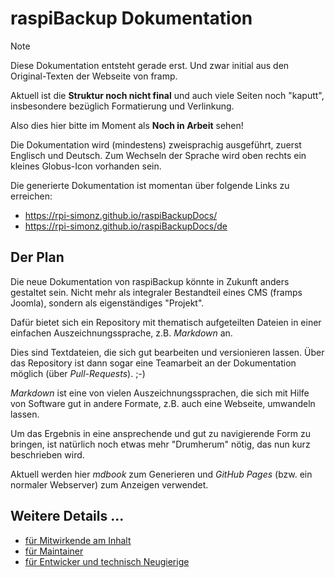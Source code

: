 # raspiBackup Dokumentation

<!-- Hinweis:
     Hier in der `README.md` und den anderen GitHub-Dateien wird *GitHub Flavored Markdown* verwendet.
     Siehe z.B. https://docs.github.com/de/get-started/writing-on-github/getting-started-with-writing-and-formatting-on-github/basic-writing-and-formatting-syntax
-->

> [!NOTE]
> Diese Dokumentation entsteht gerade erst.
> Und zwar initial aus den Original-Texten der Webseite von framp.
>
> Aktuell ist die **Struktur noch nicht final** und auch viele Seiten noch "kaputt",
> insbesondere bezüglich Formatierung und Verlinkung.
>
> Also dies hier bitte im Moment als **Noch in Arbeit** sehen!
>
> Die Dokumentation wird (mindestens) zweisprachig ausgeführt, zuerst Englisch und Deutsch.
> Zum Wechseln der Sprache wird oben rechts ein kleines Globus-Icon vorhanden sein.
>
> Die generierte Dokumentation ist momentan über folgende Links zu erreichen:
>
>  - https://rpi-simonz.github.io/raspiBackupDocs/
>  - https://rpi-simonz.github.io/raspiBackupDocs/de



## Der Plan

Die neue Dokumentation von raspiBackup könnte in Zukunft anders gestaltet sein.
Nicht mehr als integraler Bestandteil eines CMS (framps Joomla), sondern als eigenständiges
"Projekt".

Dafür bietet sich ein Repository mit thematisch aufgeteilten Dateien
in einer einfachen Auszeichnungssprache, z.B. *Markdown* an.

Dies sind Textdateien, die sich gut bearbeiten und versionieren lassen.
Über das Repository ist dann sogar eine Teamarbeit an der Dokumentation möglich (über *Pull-Requests*). ;-)

*Markdown* ist eine von vielen Auszeichnungssprachen,
die sich mit Hilfe von Software gut in andere Formate, z.B. auch eine Webseite, umwandeln lassen.

Um das Ergebnis in eine ansprechende und gut zu navigierende Form zu bringen,
ist natürlich noch etwas mehr "Drumherum" nötig, das nun kurz beschrieben wird.

Aktuell werden hier *mdbook* zum Generieren und *GitHub Pages* (bzw. ein normaler Webserver) zum Anzeigen verwendet.


## Weitere Details ...

  - [für Mitwirkende am Inhalt](CONTRIBUTE.md)
  - [für Maintainer](MAINTAIN.md)
  - [für Entwicker und technisch Neugierige](DEVELOP.md)
